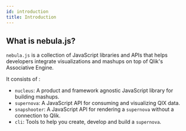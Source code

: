 ```yaml
---
id: introduction
title: Introduction
---
```


## What is nebula.js?

`nebula.js` is a collection of JavaScript libraries and APIs that helps developers integrate visualizations and mashups on top of Qlik's Associative Engine.

It consists of :

- `nucleus`: A product and framework agnostic JavaScript library for building mashups.
- `supernova`: A JavaScript API for consuming and visualizing QIX data.
- `snapshooter`: A JavaScript API for rendering a `supernova` without a connection to Qlik.
- `cli`: Tools to help you create, develop and build a `supernova`.
